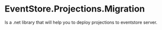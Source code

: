 EventStore.Projections.Migration
==========
   Is a .net library that will help you to deploy projections to eventstore server.
